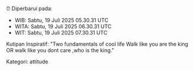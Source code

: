 ⏰ Diperbarui pada:
- WIB: Sabtu, 19 Juli 2025 05.30.31 UTC
- WITA: Sabtu, 19 Juli 2025 06.30.31 UTC
- WIT: Sabtu, 19 Juli 2025 07.30.31 UTC

Kutipan Inspiratif:
"Two fundamentals of cool life  Walk like you are the king OR walk like you dont care ,who is the king."


Kategori: attitude

